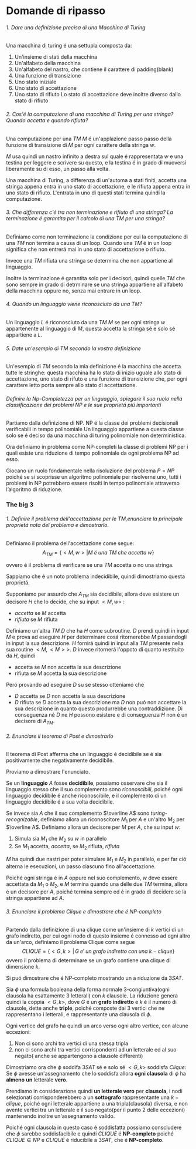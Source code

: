 # Domande di ripasso
###### 1. Dare una definizione precisa di una Macchina di Turing
Una macchina di turing é una settupla composta da:
1. Un'insieme di stati della macchina
2. Un'alfabeto della macchina
3. Un'alfabeto del nastro, che contiene il carattere di padding(blank)
4. Una funzione di transizione
5. Uno stato iniziale
6. Uno stato di accettazione
7. Uno stato di rifiuto
Lo stato di accettazione deve inoltre diverso dallo stato di rifiuto

###### 2. Cos'é la computazione di una macchina di Turing per una stringa? Quando accetta e quando rifiuta?
Una computazione per una *TM* $M$ é un'applazione passo passo della funzione di transizione di $M$ per ogni carattere della stringa $w$.

$M$ usa quindi un nastro infinito a destra sul quale é rappresentata $w$ e una testina per leggere e scrivere su questo, e la testina é in grado di muoversi liberamente su di esso, un passo alla volta.

Una macchina di Turing, a differenza di un'automa a stati finiti, accetta una stringa appena entra in uno stato di accettazione, e le rifiuta appena entra in uno stato di rifiuto. L'entrata in uno di questi stati termina quindi la computazione.

###### 3. Che differenza c'é tra non terminazione e rifiuto di una stringa? La terminazione é garantita per il calcolo di una *TM* per una stringa?
Definiamo come non terminazione la condizione per cui la computazione di una *TM* non termina a causa di un loop. Quando una *TM* é in un loop significa che non entrerá mai in uno stato di accettazione o rifiuto.

Invece una *TM* rifiuta una stringa se determina che non appartiene al linguaggio.

Inoltre la terminazione é garantita solo per i decisori, quindi quelle *TM* che sono sempre in grado di detrminare se una stringa appartiene all'alfabeto della macchina  oppure no, senza mai entrare in un loop.

###### 4. Quando un linguaggio viene riconosciuto da una *TM*?
Un linguaggio $L$ é riconosciuto da una *TM* $M$ se per ogni stringa $w$ appartenente al linguaggio di $M$, questa accetta la stringa sé e solo sé appartiene a $L$. 

###### 5. Date un'esempio di *TM* secondo la vostra definizione
Un'esempio di *TM* secondo la mia definizione é la macchina che accetta tutte le stringhe: questa macchina ha lo stato di inizio uguale allo stato di accettazione, uno stato di rifuto e una funzione di transizione che, per ogni carattere letto porta sempre allo stato di accettazione.

###### Definire la Np-Completezza per un linguaggio, spiegare il suo ruolo nella classificazione dei problemi NP e le sue proprietá piú importanti
Partiamo dalla definizione di NP.
NP é la classe dei problemi decisionali verificabili in tempo polinomiale
Un linguaggio appartiene a questa classe solo se é deciso da una macchina di turing polinomiale non deterministica.

Ora definiamo in problema come NP-completi la classe di problemi NP per i quali esiste una riduzione di tempo polinomiale da ogni problema NP ad esso.

Giocano un ruolo fondamentale nella risoluzione del problema $P=NP$ poiché se si scoprisse un algoritmo polinomiale per risolverne uno, tutti i problemi in NP potrebbero essere risolti in tempo polinomiale attraverso l’algoritmo di riduzione.

### The big 3
###### 1. Definire il problema dell'accettazione per le *TM*,enunciare la principale proprietá nota del problema e dimostrarlo.
Definiamo il problema dell'accettazione come segue:
$$A_{TM}=\{<M,w>|M\;é\;una\;TM\;che\;accetta\;w\}$$

ovvero é il problema di verificare se una *TM* accetta o no una stringa.

Sappiamo che é un noto problema indecidibile, quindi dimostriamo questa proprietá.

Supponiamo per assurdo che $A_{TM}$ sia decidibile, allora deve esistere un decisore $H$ che lo decide, che su input $<M,w>$ :
- $accetta$ se $M$ accetta
- $rifiuta$ se $M$ rifiuta

Definiamo un'altra *TM* $D$ che ha $H$ come subroutine. $D$ prendi quindi in input $M$ e prova ad eseguire $H$ per determinare cosá ritornerebbe $M$ passandogli in input la sua descrizione.
$H$ fornirá quindi in input alla *TM* presente nella sua routine $<M,<M>>$.
$D$ invece ritornerá l'oppoto di quanto restituito da $H$, quindi
- accetta se $M$ non accetta la sua descrizione
- rifiuta se $M$ accetta la sua descrizione

Peró provando ad eseguire $D$ su se stesso otteniamo che
- $D$ accetta se $D$ non accetta la sua descrizione
- $D$ rifiuta se $D$ accetta la sua descrizione
ma $D$ non puó non accettare la sua descrizione in quanto questo produrrebbe una contraddizione. Di conseguenza né $D$ ne $H$ possono esistere e di conseguenza $H$ non é un decisore di $A_{TM}$.

###### 2. Enunciare il teorema di Post e dimostrarlo
Il teorema di Post afferma che un linguaggio é decidibile se é sia positivamente che negativamente decidibile.

Proviamo a dimostrare l'enunciato.

Se un **linguaggio** $A$ fosse **decidibile**, possiamo osservare che sia il linguaggio stesso che il suo complemento sono *riconoscibili*, poiché ogni linguaggio decidibile é anche riconoscibile, e il complemento di un linguaggio decidibile é a sua volta decidibile.

Se invece sia $A$ che il suo complemento $\overline A$ sono *turing-recognizable*, definiamo allora un riconoscitore $M_1$ per $A$ e un'altro $M_2$ per $\overline A$. 
Definiamo allora un decisore per $M$ per $A$, che su input $w$:
1. Simula sia $M_1$ che $M_2$ su $w$ in parallelo
2. Se $M_1$ accetta, *accetta*, se $M_2$ rifiuta, *rifiuta*

$M$ ha quindi due nastri per poter simulare $M_1$ e $M_2$ in parallelo, e per far ció alterna le esecuzioni, un passo ciascuno fino all'accettazione.

Poiché ogni stringa é in $A$ oppure nel suo complemento, $w$ deve essere accettata da $M_1$ o $M_2$, e $M$ termina quando una delle due *TM* termina, allora é un decisore per $A$, poiché termina sempre ed é in grado di decidere se la stringa appartiene ad $A$.

###### 3. Enunciare il problema Clique e dimostrare che é NP-completo

Partendo dalla definizione di una clique come un'insieme di $k$ vertici di un grafo indiretto, per cui ogni nodo di questo insieme é connesso ad ogni altro da un'arco, definiamo il problema Clique come segue
$$CLIQUE=\{<G,k>|\,G\;e'\;un\;grafo\;indiretto\;con\;una\;k-clique\}$$
ovvero il problema di determinare se un grafo contiene una clique di dimensione $k$.

Si puó dimostrare che é NP-completo mostrando un a riduzione da $3SAT$.

Sia $\phi$ una formula booleana della forma normale 3-congiuntiva(ogni clausola ha esattamente 3 letterali) con $k$ clausole. La riduzione genera quindi la coppia $<G,k>$, dove $G$ é un **grafo indiretto** e $k$ é il numero di clausole, dette anche **triple**, poiché composte dai 3 vertici che ne rappresentano i letterali, e rappresentante una clausola di $\phi$.

Ogni vertice del grafo ha quindi un arco verso ogni altro vertice, con alcune eccezioni:
1. Non ci sono archi tra vertici di una stessa tripla
2. non ci sono archi tra vertici corrispondenti ad un letterale ed al suo negato( anche se appartengono a clausole differenti)

Dimostriamo ora che $\phi$ soddifa $3SAT$ sé e solo sé $<G,k>$ soddisfa $Clique$:
Se $\phi$ avesse un'assegnamento che lo soddisfa allora **ogni clausola** di $\phi$ ha **almeno** **un** letterale **vero**.

Prendiamo in considerazione quindi **un letterale vero** per **clausola**, i nodi selezionati corrisponderebbero a un **sottografo** rappresentante una $k-clique$, poiché ogni letterale appartiene a una tripla(clausola) diversa, e non avente vertici tra un letterale e il suo negato(per il punto $2$ delle eccezioni) mantenendo inoltre un'assegnamento valido.

Poiché ogni clausola in questo caso é soddisfatta possiamo conscludere che $\phi$ sarebbe soddisfacibile e quindi $CLIQUE$ é **NP-completo** poiché $CLIQUE\in NP$ e $CLIQUE$ é riducibile a $3SAT$, che é **NP-completo**.

